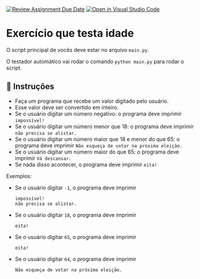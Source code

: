 [![Review Assignment Due Date](https://classroom.github.com/assets/deadline-readme-button-24ddc0f5d75046c5622901739e7c5dd533143b0c8e959d652212380cedb1ea36.svg)](https://classroom.github.com/a/XAjPVb7y)
[![Open in Visual Studio Code](https://classroom.github.com/assets/open-in-vscode-718a45dd9cf7e7f842a935f5ebbe5719a5e09af4491e668f4dbf3b35d5cca122.svg)](https://classroom.github.com/online_ide?assignment_repo_id=10969683&assignment_repo_type=AssignmentRepo)
# Exercício que testa idade

O script principal de vocês deve estar no arquivo `main.py`.

O testador automático vai rodar o comando `python main.py` para rodar o script.

## 📝 Instruções

- Faça um programa que recebe um valor digitado pelo usuário.
- Esse valor deve ser convertido em inteiro.
- Se o usuário digitar um número negativo: o programa deve imprimir `impossível!`
- Se o usuário digitar um número menor que 18: o programa deve imprimir `não precisa se alistar.`
- Se o usuário digitar um número maior que 18 e menor do que 65: o programa deve imprimir `Não esqueça de votar na próxima eleição.`
- Se o usuário digitar um número maior do que 65: o programa deve imprimir `Vá descansar.`
- Se nada disso acontecer, o programa deve imprimir `eita!`

Exemplos:

- Se o usuário digitar `-1`, o programa deve imprimir

  ```
  impossível!
  não precisa se alistar.
  ```

- Se o usuário digitar `18`, o programa deve imprimir

  ```
  eita!
  ```

- Se o usuário digitar `65`, o programa deve imprimir

  ```
  eita!
  ```

- Se o usuário digitar `64`, o programa deve imprimir

  ```
  Não esqueça de votar na próxima eleição.
  ```
